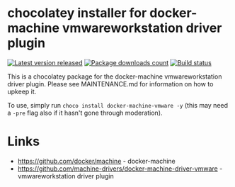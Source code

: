 # chocolatey installer for docker-machine vmwareworkstation driver plugin

[![Latest version released](https://img.shields.io/chocolatey/v/docker-machine-vmware.svg)](https://chocolatey.org/packages/docker-machine-vmware)
[![Package downloads count](https://img.shields.io/chocolatey/dt/docker-machine-vmware.svg)](https://chocolatey.org/packages/docker-machine-vmware)
[![Build status](https://ci.appveyor.com/api/projects/status/ooidijvs71yxd1o6?svg=true)](https://ci.appveyor.com/project/StefanScherer/choco-docker-machine-vmware)

This is a chocolatey package for the docker-machine vmwareworkstation driver plugin. Please see MAINTENANCE.md
for information on how to upkeep it.

To use, simply run `choco install docker-machine-vmware -y` (this may need a `-pre`
flag also if it hasn't gone through moderation).

# Links

* https://github.com/docker/machine - docker-machine
* https://github.com/machine-drivers/docker-machine-driver-vmware - vmwareworkstation driver plugin
